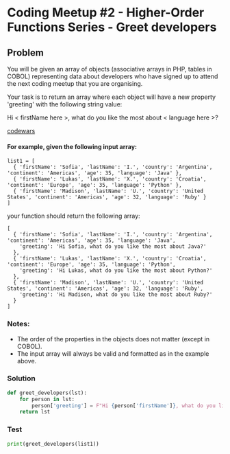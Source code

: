 # Coding Meetup #2 - Higher-Order Functions Series - Greet developers

## Problem

You will be given an array of objects (associative arrays in PHP, tables in COBOL) representing data about developers who have signed up to attend the next coding meetup that you are organising.

Your task is to return an array where each object will have a new property 'greeting' with the following string value:

Hi < firstName here >, what do you like the most about < language here >?

[codewars](https://www.codewars.com/kata/58279e13c983ca4a2a00002a)
#### For example, given the following input array:
```
list1 = [
  { 'firstName': 'Sofia', 'lastName': 'I.', 'country': 'Argentina', 'continent': 'Americas', 'age': 35, 'language': 'Java' },
  { 'firstName': 'Lukas', 'lastName': 'X.', 'country': 'Croatia', 'continent': 'Europe', 'age': 35, 'language': 'Python' },
  { 'firstName': 'Madison', 'lastName': 'U.', 'country': 'United States', 'continent': 'Americas', 'age': 32, 'language': 'Ruby' } 
]
```
your function should return the following array:
```
[
  { 'firstName': 'Sofia', 'lastName': 'I.', 'country': 'Argentina', 'continent': 'Americas', 'age': 35, 'language': 'Java',
    'greeting': 'Hi Sofia, what do you like the most about Java?'
  },
  { 'firstName': 'Lukas', 'lastName': 'X.', 'country': 'Croatia', 'continent': 'Europe', 'age': 35, 'language': 'Python',
    'greeting': 'Hi Lukas, what do you like the most about Python?'
  },
  { 'firstName': 'Madison', 'lastName': 'U.', 'country': 'United States', 'continent': 'Americas', 'age': 32, 'language': 'Ruby',
    'greeting': 'Hi Madison, what do you like the most about Ruby?'
  } 
]
```
### Notes:

* The order of the properties in the objects does not matter (except in COBOL).
* The input array will always be valid and formatted as in the example above.

### Solution
```python
def greet_developers(lst): 
    for person in lst:
        person['greeting'] = F"Hi {person['firstName']}, what do you like the most about {person['language']}?"
    return lst
```

### Test
```python
print(greet_developers(list1))
```

